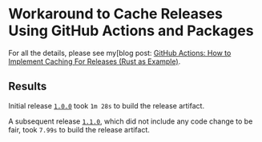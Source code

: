 # Workaround to Cache Releases Using GitHub Actions and Packages

For all the details, please see my[blog post: [GitHub Actions: How to Implement Caching For Releases (Rust as Example)](https://blog.hendrikmaus.dev/github-actions-release-caching/).

## Results

Initial release [`1.0.0`](https://github.com/hendrikmaus/github-actions-release-cache-workaround-rust/actions/runs/1484389352) took `1m 28s` to build the release artifact.

A subsequent release [`1.1.0`](https://github.com/hendrikmaus/github-actions-release-cache-workaround-rust/runs/4273117553), which did not include any code change to be fair, took `7.99s` to build the release artifact.
